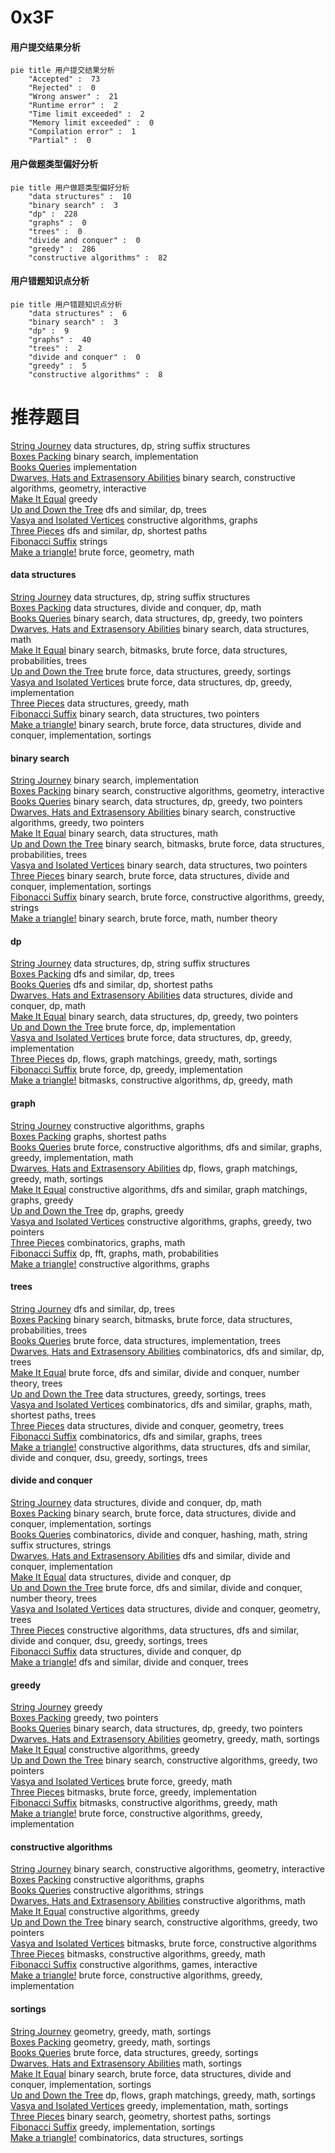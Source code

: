 # 0x3F
<!-- tabs:start -->
#### **用户提交结果分析**

```mermaid
pie title 用户提交结果分析
    "Accepted" :  73
    "Rejected" :  0
    "Wrong answer" :  21
    "Runtime error" :  2
    "Time limit exceeded" :  2
    "Memory limit exceeded" :  0
    "Compilation error" :  1
    "Partial" :  0
```
#### **用户做题类型偏好分析**

```mermaid
pie title 用户做题类型偏好分析
    "data structures" :  10
    "binary search" :  3
    "dp" :  228
    "graphs" :  0
    "trees" :  0
    "divide and conquer" :  0
    "greedy" :  286
    "constructive algorithms" :  82
```
#### **用户错题知识点分析**

```mermaid
pie title 用户错题知识点分析
    "data structures" :  6
    "binary search" :  3
    "dp" :  9
    "graphs" :  40
    "trees" :  2
    "divide and conquer" :  0
    "greedy" :  5
    "constructive algorithms" :  8
```
<!-- tabs:end -->
# 推荐题目
[String Journey](http://codeforces.com/problemset/problem/1063/F)		data structures,
                        dp,
                        string suffix structures		  
[Boxes Packing](http://codeforces.com/problemset/problem/1066/D)		binary search,
                        implementation		  
[Books Queries](http://codeforces.com/problemset/problem/1066/C)		implementation		  
[Dwarves, Hats and Extrasensory Abilities](https://codeforces.com/contest/1064/problem/E)		binary search,
                        constructive algorithms,
                        geometry,
                        interactive		  
[Make It Equal](http://codeforces.com/problemset/problem/1065/C)		greedy		  
[Up and Down the Tree](http://codeforces.com/problemset/problem/1065/F)		dfs and similar,
                        dp,
                        trees		  
[Vasya and Isolated Vertices](http://codeforces.com/problemset/problem/1065/B)		constructive algorithms,
                        graphs		  
[Three Pieces](http://codeforces.com/problemset/problem/1065/D)		dfs and similar,
                        dp,
                        shortest paths		  
[Fibonacci Suffix](http://codeforces.com/problemset/problem/1065/G)		strings		  
[Make a triangle!](http://codeforces.com/problemset/problem/1064/A)		brute force,
                        geometry,
                        math		  
<!-- tabs:start -->
#### **data structures**
[String Journey](http://codeforces.com/problemset/problem/1063/F)		data structures,
                        dp,
                        string suffix structures		  
[Boxes Packing](http://codeforces.com/problemset/problem/1041/F)		data structures,
                        divide and conquer,
                        dp,
                        math		  
[Books Queries](http://codeforces.com/problemset/problem/1492/C)		binary search,
                        data structures,
                        dp,
                        greedy,
                        two pointers		  
[Dwarves, Hats and Extrasensory Abilities](http://codeforces.com/problemset/problem/1490/G)		binary search,
                        data structures,
                        math		  
[Make It Equal](http://codeforces.com/problemset/problem/1479/D)		binary search,
                        bitmasks,
                        brute force,
                        data structures,
                        probabilities,
                        trees		  
[Up and Down the Tree](http://codeforces.com/problemset/problem/1497/A)		brute force,
                        data structures,
                        greedy,
                        sortings		  
[Vasya and Isolated Vertices](http://codeforces.com/problemset/problem/1491/C)		brute force,
                        data structures,
                        dp,
                        greedy,
                        implementation		  
[Three Pieces](http://codeforces.com/problemset/problem/1492/B)		data structures,
                        greedy,
                        math		  
[Fibonacci Suffix](http://codeforces.com/problemset/problem/1436/E)		binary search,
                        data structures,
                        two pointers		  
[Make a triangle!](http://codeforces.com/problemset/problem/1461/D)		binary search,
                        brute force,
                        data structures,
                        divide and conquer,
                        implementation,
                        sortings		  
#### **binary search**
[String Journey](http://codeforces.com/problemset/problem/1066/D)		binary search,
                        implementation		  
[Boxes Packing](https://codeforces.com/contest/1064/problem/E)		binary search,
                        constructive algorithms,
                        geometry,
                        interactive		  
[Books Queries](http://codeforces.com/problemset/problem/1492/C)		binary search,
                        data structures,
                        dp,
                        greedy,
                        two pointers		  
[Dwarves, Hats and Extrasensory Abilities](http://codeforces.com/problemset/problem/1463/D)		binary search,
                        constructive algorithms,
                        greedy,
                        two pointers		  
[Make It Equal](http://codeforces.com/problemset/problem/1490/G)		binary search,
                        data structures,
                        math		  
[Up and Down the Tree](http://codeforces.com/problemset/problem/1479/D)		binary search,
                        bitmasks,
                        brute force,
                        data structures,
                        probabilities,
                        trees		  
[Vasya and Isolated Vertices](http://codeforces.com/problemset/problem/1436/E)		binary search,
                        data structures,
                        two pointers		  
[Three Pieces](http://codeforces.com/problemset/problem/1461/D)		binary search,
                        brute force,
                        data structures,
                        divide and conquer,
                        implementation,
                        sortings		  
[Fibonacci Suffix](http://codeforces.com/problemset/problem/1493/C)		binary search,
                        brute force,
                        constructive algorithms,
                        greedy,
                        strings		  
[Make a triangle!](http://codeforces.com/problemset/problem/1487/D)		binary search,
                        brute force,
                        math,
                        number theory		  
#### **dp**
[String Journey](http://codeforces.com/problemset/problem/1063/F)		data structures,
                        dp,
                        string suffix structures		  
[Boxes Packing](http://codeforces.com/problemset/problem/1065/F)		dfs and similar,
                        dp,
                        trees		  
[Books Queries](http://codeforces.com/problemset/problem/1065/D)		dfs and similar,
                        dp,
                        shortest paths		  
[Dwarves, Hats and Extrasensory Abilities](http://codeforces.com/problemset/problem/1041/F)		data structures,
                        divide and conquer,
                        dp,
                        math		  
[Make It Equal](http://codeforces.com/problemset/problem/1492/C)		binary search,
                        data structures,
                        dp,
                        greedy,
                        two pointers		  
[Up and Down the Tree](https://codeforces.com/contest/1457/problem/C)		brute force,
                        dp,
                        implementation		  
[Vasya and Isolated Vertices](http://codeforces.com/problemset/problem/1491/C)		brute force,
                        data structures,
                        dp,
                        greedy,
                        implementation		  
[Three Pieces](http://codeforces.com/problemset/problem/1437/C)		dp,
                        flows,
                        graph matchings,
                        greedy,
                        math,
                        sortings		  
[Fibonacci Suffix](http://codeforces.com/problemset/problem/1499/B)		brute force,
                        dp,
                        greedy,
                        implementation		  
[Make a triangle!](http://codeforces.com/problemset/problem/1491/D)		bitmasks,
                        constructive algorithms,
                        dp,
                        greedy,
                        math		  
#### **graph**
[String Journey](http://codeforces.com/problemset/problem/1065/B)		constructive algorithms,
                        graphs		  
[Boxes Packing](https://codeforces.com/contest/1064/problem/D)		graphs,
                        shortest paths		  
[Books Queries](http://codeforces.com/problemset/problem/1487/C)		brute force,
                        constructive algorithms,
                        dfs and similar,
                        graphs,
                        greedy,
                        implementation,
                        math		  
[Dwarves, Hats and Extrasensory Abilities](http://codeforces.com/problemset/problem/1437/C)		dp,
                        flows,
                        graph matchings,
                        greedy,
                        math,
                        sortings		  
[Make It Equal](http://codeforces.com/problemset/problem/1470/D)		constructive algorithms,
                        dfs and similar,
                        graph matchings,
                        graphs,
                        greedy		  
[Up and Down the Tree](http://codeforces.com/problemset/problem/1476/C)		dp,
                        graphs,
                        greedy		  
[Vasya and Isolated Vertices](http://codeforces.com/problemset/problem/1304/D)		constructive algorithms,
                        graphs,
                        greedy,
                        two pointers		  
[Three Pieces](http://codeforces.com/problemset/problem/1475/C)		combinatorics,
                        graphs,
                        math		  
[Fibonacci Suffix](http://codeforces.com/problemset/problem/553/E)		dp,
                        fft,
                        graphs,
                        math,
                        probabilities		  
[Make a triangle!](http://codeforces.com/problemset/problem/1495/C)		constructive algorithms,
                        graphs		  
#### **trees**
[String Journey](http://codeforces.com/problemset/problem/1065/F)		dfs and similar,
                        dp,
                        trees		  
[Boxes Packing](http://codeforces.com/problemset/problem/1479/D)		binary search,
                        bitmasks,
                        brute force,
                        data structures,
                        probabilities,
                        trees		  
[Books Queries](http://codeforces.com/problemset/problem/1511/C)		brute force,
                        data structures,
                        implementation,
                        trees		  
[Dwarves, Hats and Extrasensory Abilities](http://codeforces.com/problemset/problem/1499/F)		combinatorics,
                        dfs and similar,
                        dp,
                        trees		  
[Make It Equal](http://codeforces.com/problemset/problem/1491/E)		brute force,
                        dfs and similar,
                        divide and conquer,
                        number theory,
                        trees		  
[Up and Down the Tree](http://codeforces.com/problemset/problem/1466/D)		data structures,
                        greedy,
                        sortings,
                        trees		  
[Vasya and Isolated Vertices](http://codeforces.com/problemset/problem/1495/D)		combinatorics,
                        dfs and similar,
                        graphs,
                        math,
                        shortest paths,
                        trees		  
[Three Pieces](http://codeforces.com/problemset/problem/1303/G)		data structures,
                        divide and conquer,
                        geometry,
                        trees		  
[Fibonacci Suffix](http://codeforces.com/problemset/problem/1454/E)		combinatorics,
                        dfs and similar,
                        graphs,
                        trees		  
[Make a triangle!](http://codeforces.com/problemset/problem/1494/D)		constructive algorithms,
                        data structures,
                        dfs and similar,
                        divide and conquer,
                        dsu,
                        greedy,
                        sortings,
                        trees		  
#### **divide and conquer**
[String Journey](http://codeforces.com/problemset/problem/1041/F)		data structures,
                        divide and conquer,
                        dp,
                        math		  
[Boxes Packing](http://codeforces.com/problemset/problem/1461/D)		binary search,
                        brute force,
                        data structures,
                        divide and conquer,
                        implementation,
                        sortings		  
[Books Queries](http://codeforces.com/problemset/problem/1466/G)		combinatorics,
                        divide and conquer,
                        hashing,
                        math,
                        string suffix structures,
                        strings		  
[Dwarves, Hats and Extrasensory Abilities](http://codeforces.com/problemset/problem/1490/D)		dfs and similar,
                        divide and conquer,
                        implementation		  
[Make It Equal](https://codeforces.com/contest/1483/problem/C)		data structures,
                        divide and conquer,
                        dp		  
[Up and Down the Tree](http://codeforces.com/problemset/problem/1491/E)		brute force,
                        dfs and similar,
                        divide and conquer,
                        number theory,
                        trees		  
[Vasya and Isolated Vertices](http://codeforces.com/problemset/problem/1303/G)		data structures,
                        divide and conquer,
                        geometry,
                        trees		  
[Three Pieces](http://codeforces.com/problemset/problem/1494/D)		constructive algorithms,
                        data structures,
                        dfs and similar,
                        divide and conquer,
                        dsu,
                        greedy,
                        sortings,
                        trees		  
[Fibonacci Suffix](http://codeforces.com/problemset/problem/1482/E)		data structures,
                        divide and conquer,
                        dp		  
[Make a triangle!](http://codeforces.com/problemset/problem/566/C)		dfs and similar,
                        divide and conquer,
                        trees		  
#### **greedy**
[String Journey](http://codeforces.com/problemset/problem/1065/C)		greedy		  
[Boxes Packing](http://codeforces.com/problemset/problem/1066/B)		greedy,
                        two pointers		  
[Books Queries](http://codeforces.com/problemset/problem/1492/C)		binary search,
                        data structures,
                        dp,
                        greedy,
                        two pointers		  
[Dwarves, Hats and Extrasensory Abilities](https://codeforces.com/contest/1496/problem/C)		geometry,
                        greedy,
                        math,
                        sortings		  
[Make It Equal](http://codeforces.com/problemset/problem/1493/A)		constructive algorithms,
                        greedy		  
[Up and Down the Tree](http://codeforces.com/problemset/problem/1463/D)		binary search,
                        constructive algorithms,
                        greedy,
                        two pointers		  
[Vasya and Isolated Vertices](http://codeforces.com/problemset/problem/1462/C)		brute force,
                        greedy,
                        math		  
[Three Pieces](http://codeforces.com/problemset/problem/1494/B)		bitmasks,
                        brute force,
                        greedy,
                        implementation		  
[Fibonacci Suffix](http://codeforces.com/problemset/problem/1492/D)		bitmasks,
                        constructive algorithms,
                        greedy,
                        math		  
[Make a triangle!](https://codeforces.com/contest/1483/problem/A)		brute force,
                        constructive algorithms,
                        greedy,
                        implementation		  
#### **constructive algorithms**
[String Journey](https://codeforces.com/contest/1064/problem/E)		binary search,
                        constructive algorithms,
                        geometry,
                        interactive		  
[Boxes Packing](http://codeforces.com/problemset/problem/1065/B)		constructive algorithms,
                        graphs		  
[Books Queries](https://codeforces.com/contest/1064/problem/C)		constructive algorithms,
                        strings		  
[Dwarves, Hats and Extrasensory Abilities](http://codeforces.com/problemset/problem/1063/E)		constructive algorithms,
                        math		  
[Make It Equal](http://codeforces.com/problemset/problem/1493/A)		constructive algorithms,
                        greedy		  
[Up and Down the Tree](http://codeforces.com/problemset/problem/1463/D)		binary search,
                        constructive algorithms,
                        greedy,
                        two pointers		  
[Vasya and Isolated Vertices](https://codeforces.com/contest/1456/problem/B)		bitmasks,
                        brute force,
                        constructive algorithms		  
[Three Pieces](http://codeforces.com/problemset/problem/1492/D)		bitmasks,
                        constructive algorithms,
                        greedy,
                        math		  
[Fibonacci Suffix](https://codeforces.com/contest/1504/problem/D)		constructive algorithms,
                        games,
                        interactive		  
[Make a triangle!](https://codeforces.com/contest/1483/problem/A)		brute force,
                        constructive algorithms,
                        greedy,
                        implementation		  
#### **sortings**
[String Journey](https://codeforces.com/contest/1496/problem/C)		geometry,
                        greedy,
                        math,
                        sortings		  
[Boxes Packing](http://codeforces.com/problemset/problem/1495/A)		geometry,
                        greedy,
                        math,
                        sortings		  
[Books Queries](http://codeforces.com/problemset/problem/1497/A)		brute force,
                        data structures,
                        greedy,
                        sortings		  
[Dwarves, Hats and Extrasensory Abilities](http://codeforces.com/problemset/problem/1427/A)		math,
                        sortings		  
[Make It Equal](http://codeforces.com/problemset/problem/1461/D)		binary search,
                        brute force,
                        data structures,
                        divide and conquer,
                        implementation,
                        sortings		  
[Up and Down the Tree](http://codeforces.com/problemset/problem/1437/C)		dp,
                        flows,
                        graph matchings,
                        greedy,
                        math,
                        sortings		  
[Vasya and Isolated Vertices](http://codeforces.com/problemset/problem/1473/A)		greedy,
                        implementation,
                        math,
                        sortings		  
[Three Pieces](http://codeforces.com/problemset/problem/1486/B)		binary search,
                        geometry,
                        shortest paths,
                        sortings		  
[Fibonacci Suffix](http://codeforces.com/problemset/problem/1480/B)		greedy,
                        implementation,
                        sortings		  
[Make a triangle!](http://codeforces.com/problemset/problem/1420/D)		combinatorics,
                        data structures,
                        sortings		  
<!-- tabs:end -->
